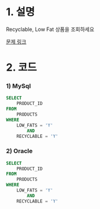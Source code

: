 # 1. 설명
Recyclable, Low Fat 상품을 조회하세요


[문제 링크](https://leetcode.com/problems/recyclable-and-low-fat-products/)


# 2. 코드
### 1) MySql
```sql
SELECT 
    PRODUCT_ID
FROM 
    PRODUCTS
WHERE
    LOW_FATS = 'Y'
        AND
    RECYCLABLE = 'Y'

```

### 2) Oracle
```sql
SELECT 
    PRODUCT_ID
FROM 
    PRODUCTS
WHERE
    LOW_FATS = 'Y'
        AND
    RECYCLABLE = 'Y'

```